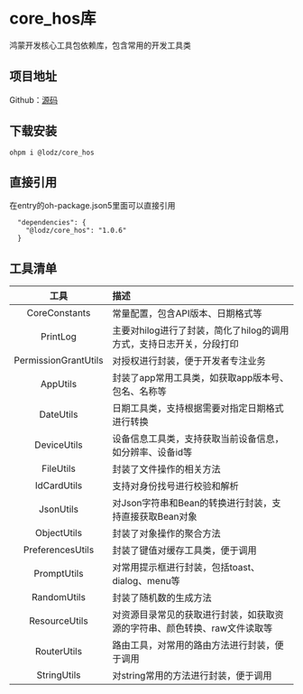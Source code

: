 # core_hos库

鸿蒙开发核心工具包依赖库，包含常用的开发工具类

## 项目地址

Github：[源码](https://github.com/LZ9/AgileDevHOS)

## 下载安装

```
ohpm i @lodz/core_hos
```

## 直接引用
在entry的oh-package.json5里面可以直接引用
```
  "dependencies": {
    "@lodz/core_hos": "1.0.6"
  }
```

## 工具清单

|          工具          | 描述                                      |
|:--------------------:|:----------------------------------------|
|    CoreConstants     | 常量配置，包含API版本、日期格式等                      |
|       PrintLog       | 主要对hilog进行了封装，简化了hilog的调用方式，支持日志开关，分段打印 |
| PermissionGrantUtils | 对授权进行封装，便于开发者专注业务                       |      
|       AppUtils       | 封装了app常用工具类，如获取app版本号、包名、名称等            |
|      DateUtils       | 日期工具类，支持根据需要对指定日期格式进行转换                 |
|     DeviceUtils      | 设备信息工具类，支持获取当前设备信息，如分辨率、设备id等           |
|      FileUtils       | 封装了文件操作的相关方法                            |
|     IdCardUtils      | 支持对身份找号进行校验和解析                          |      
|      JsonUtils       | 对Json字符串和Bean的转换进行封装，支持直接获取Bean对象       |
|     ObjectUtils      | 封装了对象操作的聚合方法                            |
|   PreferencesUtils   | 封装了键值对缓存工具类，便于调用                        |
|     PromptUtils      | 对常用提示框进行封装，包括toast、dialog、menu等         |
|     RandomUtils      | 封装了随机数的生成方法                             |
|    ResourceUtils     | 对资源目录常见的获取进行封装，如获取资源的字符串、颜色转换、raw文件读取等  |
|     RouterUtils      | 路由工具，对常用的路由方法进行封装，便于调用                  |
|     StringUtils      | 对string常用的方法进行封装，便于调用                   |      
